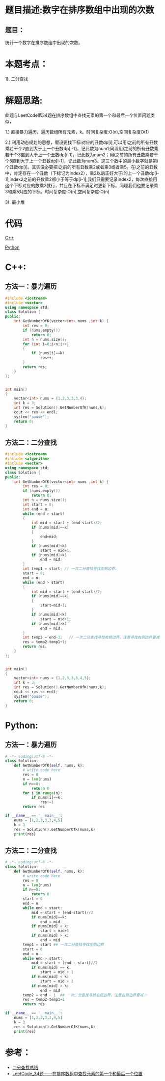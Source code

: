 # 题目描述:数字在排序数组中出现的次数
## 题目：
统计一个数字在排序数组中出现的次数。

# 本题考点：
  
  1). 二分查找  
  
# 解题思路:
  此题与LeetCode第34题在排序数组中查找元素的第一个和最后一个位置问题类似，
  
  1.) 直接暴力遍历，遍历数组所有元素，k。时间复杂度:O(n),空间复杂度O(1)
  
  2.) 利用动态规划的思想，假设要找下标i对应的丑数dp[i],可以用i之前的所有丑数乘若干个2直到大于上一个丑数dp[i-1]，记此数为num1;同理用i之前的所有丑数乘若干个3直到大于上一个丑数dp[i-1]，记此数为num2；用i之前的所有丑数乘若干个5直到大于上一个丑数dp[i-1]，记此数为num3。这三个数中的最小数字就是第i个丑数dp[i]。其实没必要把i之前的所有丑数乘2或者乘3或者乘5。在i之前的丑数中，肯定存在一个丑数（下标记为index2），乘2以后正好大于i的上一个丑数dp[i-1],index2之前的丑数乘2都小于等于dp[i-1];我们只需要记录index2，每次直接用这个下标对应的数乘2就行，并且在下标不满足时更新下标。同理我们也要记录乘3和乘5对应的下标。时间复杂度:O(n),空间复杂度:O(n)
  
  3). 最小堆

# 代码

[C++](./NumbersAppearOnce.cpp)

[Python](./NumbersAppearOnce.py)

# C++:
## 方法一：暴力遍历
```c++
#include <iostream>
#include <vector>
using namespace std;
class Solution {
public:
    int GetNumberOfK(vector<int> nums ,int k) {
        int res = 0;
        if (nums.empty())
            return 0;
        int n = nums.size();
        for (int i=0;i<n;i++)
        {
            if (nums[i]==k)
                res++;
        }
        return res;
    }
};


int main()
{
	vector<int> nums = {1,2,3,3,3,4};
	int k = 3;
	int res = Solution().GetNumberOfK(nums,k);
	cout << res << endl;
	system("pause");
	return 0;
}
```

## 方法二：二分查找
```c++
#include <iostream>
#include <algorithm>
#include <vector>
using namespace std;
class Solution {
public:
    int GetNumberOfK(vector<int> nums ,int k) {
        int res = 0;
        if (nums.empty())
            return 0;
        int n = nums.size();
        int start = 0;
        int end = n;
        while (end > start)
        {
            int mid = start + (end-start)/2;
            if (nums[mid]==k)
            {
                end=mid;
            }
            if (nums[mid]<k)
                start = mid+1;
            if (nums[mid]>k)
                end = mid;
        }
        int temp1 = start; // 一次二分查找寻找左侧边界，
        start = 0;
        end = n;
        while (end > start)
        {
            int mid = start + (end-start)/2;
            if (nums[mid]==k)
            {
                start=mid+1;
            }
            if (nums[mid]<k)
                start = mid+1;
            if (nums[mid]>k)
                end = mid;
        }
        int temp2 = end-1;   // 一次二分查找寻找右侧边界，注意寻找右侧边界要减一
        res = temp2-temp1+1;
        return res;
    }
};


int main()
{
	vector<int> nums = {1,2,3,3,3,4,5};
	int k = 3;
	int res = Solution().GetNumberOfK(nums,k);
	cout << res << endl;
	system("pause");
	return 0;
}
```



# Python:
## 方法一：暴力遍历
```python
# -*- coding:utf-8 -*-
class Solution:
    def GetNumberOfK(self, nums, k):
        # write code here
        res = 0
        n = len(nums)
        if n==0:
            return 0
        for i in range(n):
            if nums[i]==k:
                res+=1
        return res

if __name__ == '_ main__':
    nums = [1,2,3,3,3,4,5]
    k = 3
    res = Solution().GetNumberOfK(nums,k)    
    print(res)
```

## 方法二：二分查找
```python
# -*- coding:utf-8 -*-
class Solution:
    def GetNumberOfK(self, nums, k):
        # write code here
        res = 0
        n = len(nums)
        if n==0:
            return 0
        start = 0
        end = n
        while end > start:
            mid = start + (end-start)//2
            if nums[mid]==k:
                end = mid
            if nums[mid] < k:
                start = mid+1
            if nums[mid] > k:
                end = mid
        temp1 = start ## 一次二分查找寻找左侧边界
        start = 0
        end = n
        while end > start:
            mid = start + (end - start)//2
            if nums[mid] == k:
                start = mid + 1
            if nums[mid] < k:
                start = mid + 1
            if nums[mid] > k:
                end = mid
        temp2 = end - 1  ## 一次二分查找寻找右侧边界，注意右侧边界要减一
        res = temp2-temp1+1
        return res

if __name__ == '_ main__':
    nums = [1,2,3,3,3,4,5]
    k = 3
    res = Solution().GetNumberOfK(nums,k)    
    print(res)
```



# 参考：
  -  [二分查找总结](https://github.com/bryceustc/LeetCode_Note/blob/master/cpp/Find-First-And-Last-Position-Of-Element-In-Sorted-Array/BinarySearch.md)
  -  [LeetCode_34题——在排序数组中查找元素的第一个和最后一个位置](https://github.com/bryceustc/LeetCode_Note/blob/master/cpp/Find-First-And-Last-Position-Of-Element-In-Sorted-Array/README.md)

